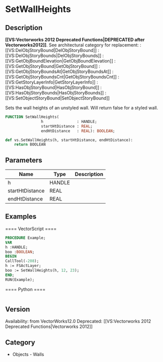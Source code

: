 # SetWallHeights

## Description
<b>[[VS:Vectorworks 2012 Deprecated Functions|DEPRECATED after Vectorworks2012]]</b>. See architectural category for replacement:
:[[VS:DelObjStoryBound|DelObjStoryBound]]
:[[VS:DelObjStoryBounds|DelObjStoryBounds]]
:[[VS:GetObjBoundElevation|GetObjBoundElevation]]
:[[VS:GetObjStoryBound|GetObjStoryBound]]
:[[VS:GetObjStoryBoundsAt|GetObjStoryBoundsAt]]
:[[VS:GetObjStoryBoundsCnt|GetObjStoryBoundsCnt]]
:[[VS:GetStoryLayerInfo|GetStoryLayerInfo]]
:[[VS:HasObjStoryBound|HasObjStoryBound]]
:[[VS:HasObjStoryBounds|HasObjStoryBounds]]
:[[VS:SetObjectStoryBound|SetObjectStoryBound]]

Sets the wall heights of an unstyled wall. Will return false for a styled wall.

```pascal
FUNCTION SetWallHeights(
				h               : HANDLE;
				startHtDistance : REAL;
				endHtDistance   : REAL): BOOLEAN;
```

```python
def vs.SetWallHeights(h, startHtDistance, endHtDistance):
    return BOOLEAN
```

## Parameters
|Name|Type|Description|
|---|---|---|
|h|HANDLE|   |
|startHtDistance|REAL|   |
|endHtDistance|REAL|   |

## Examples
==== VectorScript ====
```pascal
PROCEDURE Example;
VAR
h :HANDLE;
boo :BOOLEAN;
BEGIN
CallTool(-208);
h := FSActLayer;
boo := SetWallHeights(h, 12, 23);
END;
RUN(Example);
```
==== Python ====
```python

```

## Version
Availability: from VectorWorks12.0
Deprecated: [[VS:Vectorworks 2012 Deprecated Functions|Vectorworks 2012]]

## Category
* Objects - Walls

